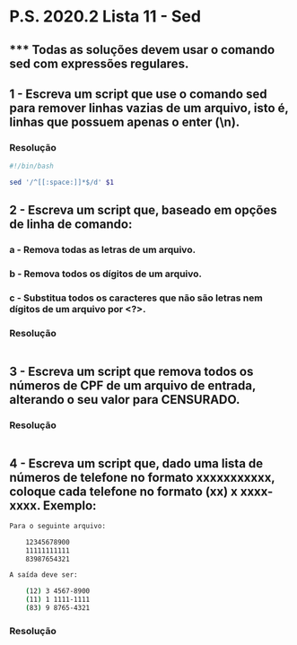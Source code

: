 # P.S. 2020.2 Lista 11 - Sed

## *** Todas as soluções devem usar o comando sed com expressões regulares.

## 1 - Escreva um script que use o comando sed para remover linhas vazias de um arquivo, isto é, linhas que possuem apenas o enter (\n).

### Resolução
~~~bash
#!/bin/bash

sed '/^[[:space:]]*$/d' $1
~~~

## 2 - Escreva um script que, baseado em opções de linha de comando:
### a - Remova todas as letras de um arquivo.
### b - Remova todos os dígitos de um arquivo.
### c - Substitua todos os caracteres que não são letras nem dígitos de um arquivo por <?>.

### Resolução
~~~bash
~~~

## 3 - Escreva um script que remova todos os números de CPF de um arquivo de entrada, alterando o seu valor para **CENSURADO**.

### Resolução
~~~bash
~~~

## 4 - Escreva um script que, dado uma lista de números de telefone no formato xxxxxxxxxxx, coloque cada telefone no formato (xx) x xxxx-xxxx. Exemplo:

~~~bash
Para o seguinte arquivo:

	12345678900
	11111111111
	83987654321

A saída deve ser:

	(12) 3 4567-8900
	(11) 1 1111-1111
	(83) 9 8765-4321
~~~

### Resolução
~~~bash
~~~
